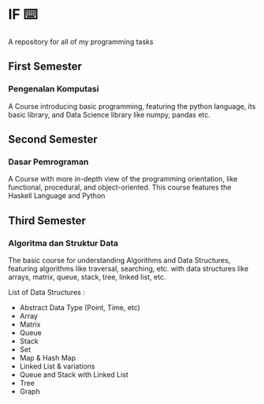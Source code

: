 # IF ⌨️

A repository for all of my programming tasks

## First Semester

### Pengenalan Komputasi

A Course introducing basic programming, featuring the python language, its basic library, and Data Science library like numpy, pandas etc.

## Second Semester

### Dasar Pemrograman

A Course with more in-depth view of the programming orientation, like functional, procedural, and object-oriented. This course features the Haskell Language and Python

## Third Semester

### Algoritma dan Struktur Data

The basic course for understanding Algorithms and Data Structures, featuring algorithms like traversal, searching, etc. with data structures like arrays, matrix, queue, stack, tree, linked list, etc.

List of Data Structures : 
- Abstract Data Type (Point, Time, etc)
- Array
- Matrix
- Queue
- Stack
- Set
- Map & Hash Map
- Linked List & variations
- Queue and Stack with Linked List
- Tree
- Graph

